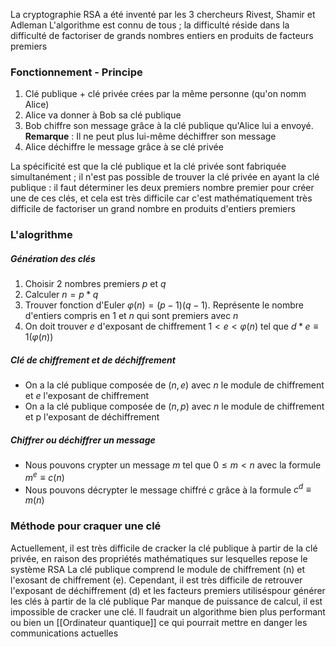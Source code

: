 La cryptographie RSA a été inventé par les 3 chercheurs Rivest, Shamir et Adleman
L'algorithme est connu de tous ; la difficulté réside dans la difficulté de factoriser de grands nombres entiers en produits de facteurs premiers

### Fonctionnement - Principe
1. Clé publique + clé privée crées par la même personne (qu'on nomm Alice)
2. Alice va donner à Bob sa clé publique
3. Bob chiffre son message grâce à la clé publique qu'Alice lui a envoyé.
   **Remarque** : Il ne peut plus lui-même déchiffrer son message
4. Alice déchiffre le message grâce à se clé privée

La spécificité est que la clé publique et la clé privée sont fabriquée simultanément ; il n'est pas possible de trouver la clé privée en ayant la clé publique : il faut déterminer les deux premiers nombre premier pour créer une de ces clés, et cela est très difficile car c'est mathématiquement très difficile de factoriser un grand nombre en produits d'entiers premiers
### L'alogrithme
##### Génération des clés
1. Choisir 2 nombres premiers $p$ et $q$
2. Calculer $n=p*q$
3. Trouver fonction d'Euler $φ(n)=(p-1)(q-1)$. Représente le nombre d'entiers compris en 1 et $n$ qui sont premiers avec $n$
4. On doit trouver $e$ d'exposant de chiffrement $1<e<φ(n)$ tel que $d*e\equiv 1(φ(n))$
##### Clé de chiffrement et de déchiffrement
- On a la clé publique composée de $(n, e)$ avec $n$ le module de chiffrement et $e$ l'exposant de chiffrement
- On a la clé publique composée de $(n, p)$ avec $n$  le module de chiffrement et p l'exposant de déchiffrement
##### Chiffrer ou déchiffrer un message
- Nous pouvons crypter un message $m$ tel que $0\le m<n$ avec la formule $m^e\equiv c(n)$
- Nous pouvons décrypter le message chiffré $c$ grâce à la formule $c^d\equiv m(n)$

### Méthode pour craquer une clé
Actuellement, il est très difficile de cracker la clé publique à partir de la clé privée, en raison des propriétés mathématiques sur lesquelles repose le système RSA
La clé publique comprend le module de chiffrement (n) et l'exosant de chiffrement (e). Cependant, il est très difficile de retrouver l'exposant de déchiffrement (d) et les facteurs premiers utiliséspour générer les clés à partir de la clé publique
Par manque de puissance de calcul, il est impossible de cracker une clé. Il faudrait un algorithme bien plus performant ou bien un [[Ordinateur quantique]] ce qui pourrait mettre en danger les communications actuelles
